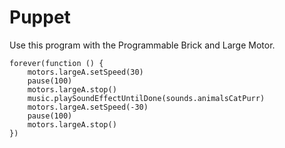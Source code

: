 # Puppet

Use this program with the Programmable Brick and Large Motor.

```blocks
forever(function () {
    motors.largeA.setSpeed(30)
    pause(100)
    motors.largeA.stop()
    music.playSoundEffectUntilDone(sounds.animalsCatPurr)
    motors.largeA.setSpeed(-30)
    pause(100)
    motors.largeA.stop()
})
```
